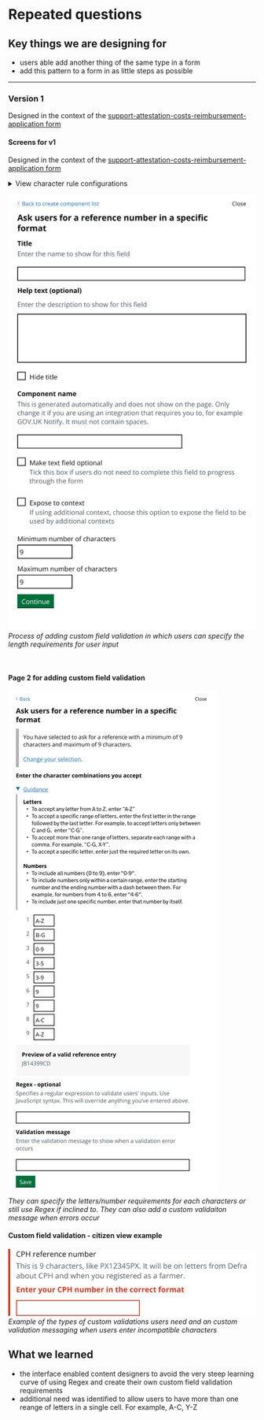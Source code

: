 # Repeated questions

## Key things we are designing for

- users able add another thing of the same type in a form
- add this pattern to a form in as little steps as possible
  
---
### Version 1
Designed in the context of the [support-attestation-costs-reimbursement-application form](https://www.gov.uk/government/publications/support-attestation-costs-reimbursement-application)

#### Screens for v1
Designed in the context of the [support-attestation-costs-reimbursement-application form](https://www.gov.uk/government/publications/support-attestation-costs-reimbursement-application)

<details>
  <summary>View character rule configurations</summary>

Page 1: item 1

![form status tag in form editor pages v3](/app/design/assets/multiple.png)
  
</details>
</h3>


![form status tag in form editor pages v3](/app/design/assets/custom-field-validation_page1.png)
<br> *Process of adding custom field validation in which users can specify the length requirements for user input*

<br>

#### Page 2 for adding custom field validation
![form status tags v3](/app/design/assets/custom-field-validation_page2.png)
<br> *They can specify the letters/number requirements for each characters or still use Regex if inclined to. They can also add a custom validaiton message when errors occur*



#### Custom field validation - citizen view example
![form status tag in form editor pages v3](/app/design/assets/custom-field-validation-error-message.png)
<br> *Example of the types of custom validations users need and an custom validation messaging when users enter incompatible characters*


## What we learned
- the interface enabled content designers to avoid the very steep learning curve of using Regex and create their own custom field validation requirements
- additional need was identified to allow users to have more than one reange of letters in a single cell. For example, A-C, Y-Z

<br>
